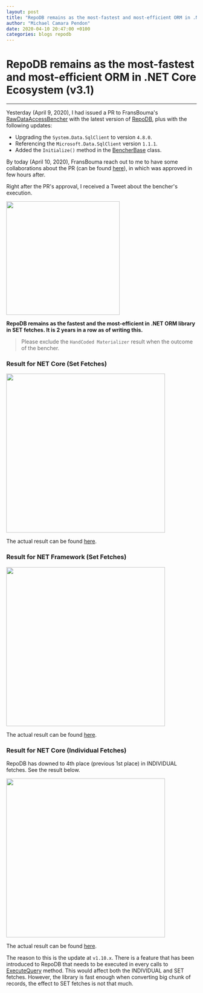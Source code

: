 ```yaml
---
layout: post
title: "RepoDB remains as the most-fastest and most-efficient ORM in .NET Core Ecosystem (v3.1)"
author: "Michael Camara Pendon"
date: 2020-04-10 20:47:00 +0100
categories: blogs repodb
---
```


# RepoDB remains as the most-fastest and most-efficient ORM in .NET Core Ecosystem (v3.1)

---

Yesterday (April 9, 2020), I had issued a PR to FransBouma's [RawDataAccessBencher](https://github.com/FransBouma/RawDataAccessBencher) with the latest version of [RepoDB](https://github.com/mikependon/RepoDb), plus with the following updates:

- Upgrading the `System.Data.SqlClient` to version `4.8.0`.
- Referencing the `Microsoft.Data.SqlClient` version `1.1.1`.
- Added the `Initialize()` method in the [BencherBase](https://github.com/FransBouma/RawDataAccessBencher/blob/master/RawBencher/Benchers/BencherBase.cs) class.

By today (April 10, 2020), FransBouma reach out to me to have some collaborations about the PR (can be found [here](https://github.com/FransBouma/RawDataAccessBencher/pull/50)), in which was approved in few hours after.

Right after the PR's approval, I received a Tweet about the bencher's execution.

<img src="/assets/images/blogs/rdab/2020-04-10/Tweet.PNG" height="300" />

**RepoDB remains as the fastest and the most-efficient in .NET ORM library in SET fetches. It is 2 years in a row as of writing this.**

> Please exclude the `HandCoded Materializer` result when the outcome of the bencher.

### Result for NET Core (Set Fetches)

<img src="/assets/images/blogs/rdab/2020-04-10/NetCore.PNG" height="420" />

The actual result can be found [here](https://github.com/FransBouma/RawDataAccessBencher/blob/master/Results/20200410_netcore31.txt).

### Result for NET Framework (Set Fetches)

<img src="/assets/images/blogs/rdab/2020-04-10/NetFX.PNG" height="420" />

The actual result can be found [here](https://github.com/FransBouma/RawDataAccessBencher/blob/master/Results/20200410_netfx.txt).

### Result for NET Core (Individual Fetches)

RepoDB has downed to 4th place (previous 1st place) in INDIVIDUAL fetches. See the result below.

<img src="/assets/images/blogs/rdab/2020-04-10/NetCoreIndividual.PNG" height="420" />

The actual result can be found [here](https://github.com/FransBouma/RawDataAccessBencher/blob/ac9310c0992dd3a9ed4ffdd01a4bee18bef2fb40/Results/20200410_netcore31.txt#L113).

The reason to this is the update at `v1.10.x`. There is a feature that has been introduced to RepoDB that needs to be executed in every calls to [ExecuteQuery](/operation/executequery) method. This would affect both the INDIVIDUAL and SET fetches. However, the library is fast enough when converting big chunk of records, the effect to SET fetches is not that much.
